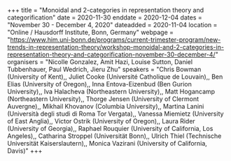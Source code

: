 +++
title = "Monoidal and 2-categories in representation theory and categorification"
date = 2020-11-30
enddate = 2020-12-04
dates = "November 30 - December 4, 2020"
dateadded = 2020-11-04
location = "Online / Hausdorff Institute, Bonn, Germany"
webpage = "https://www.him.uni-bonn.de/programs/current-trimester-program/new-trends-in-representation-theory/workshop-monoidal-and-2-categories-in-representation-theory-and-categorification-november-30-december-4/"
organisers = "Nicolle Gonzalez, Amit Hazi, Louise Sutton, Daniel Tubbenhauer, Paul Wedrich, Jieru Zhu"
speakers = "Chris Bowman (University of Kent),, Juliet Cooke (Université Catholique de Louvain),, Ben Elias (University of Oregon),, Inna Entova-Eizenbud (Ben Gurion University),, Iva Halacheva (Northeastern University),, Matt Hogancamp (Northeastern University),, Thorge Jensen (University of Clermont Auvergne),, Mikhail Khovanov (Columbia University),, Martina Lanini (Università degli studi di Roma Tor Vergata),, Vanessa Miemietz (University of East Anglia),, Victor Ostrik (University of Oregon),, Laura Rider (University of Georgia),, Raphael Rouquier (University of California, Los Angeles),, Catharina Stroppel (Universität Bonn),, Ulrich Thiel (Technische Universität Kaiserslautern),, Monica Vazirani (University of California, Davis)"
+++
